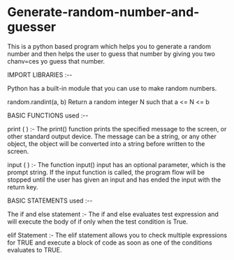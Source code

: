 # Generate-random-number-and-guesser

This is a python based program which helps you to generate a random number and then helps the user to guess that number by giving you two chanv=ces yo guess that number. 

IMPORT LIBRARIES :--

Python has a built-in module that you can use to make random numbers.

random.randint(a, b)
Return a random integer N such that a <= N <= b

BASIC FUNCTIONS used :--

print ( ) :- 
The print() function prints the specified message to the screen, or other standard output device. The message can be a string, or any other object, the object will be converted into a string before written to the screen.

input ( ) :- 
The function input() input has an optional parameter, which is the prompt string. If the input function is called, the program flow will be stopped until the user has given an input and has ended the input with the return key.

BASIC STATEMENTS used :--

The if and else statement :- 
The if and else evaluates test expression and will execute the body of if only when the test condition is True.

elif Statement :- 
The elif statement allows you to check multiple expressions for TRUE and execute a block of code as soon as one of the conditions evaluates to TRUE.
